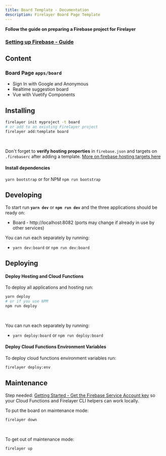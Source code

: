 ```yaml
---
title: Board Template - Documentation
description: Firelayer Board Page Template
---
```


**Follow the guide on preparing a Firebase project for Firelayer**
### [Setting up Firebase - Guide](/docs/setting-up-firebase)

## Content

### Board Page `apps/board`
- Sign In with Google and Anonymous
- Realtime suggestion board
- Vue with Vuetify Components

## Installing

```sh
firelayer init myproject -t board
# or add to an existing Firelayer project
firelayer add:template board
```

<br>

Don't forget to **verify hosting properties** in `firebase.json` and targets on `.firebaserc` after adding a template. <a href="https://firebase.google.com/docs/cli/targets" target="_blank">More on firebase hosting targets here</a>

#### Install dependencies
`yarn bootstrap` or for NPM `npm run bootstrap`

## Developing

To start run **`yarn dev`** or **`npm run dev`** and the three applications should be ready on:
- Board - http://localhost:8082
(ports may change if already in use by other services)

You can run each separately by running:
- `yarn dev:board` or `npm run dev:board`

## Deploying

#### Deploy Hosting and Cloud Functions
To deploy all applications and hosting run:
```sh
yarn deploy
# or if you use NPM
npm run deploy
```

<br>

You can run each separately by running:
- `yarn deploy:board` or `npm run deploy:board`

#### Deploy Cloud Functions Environment Variables
To deploy cloud functions environment variables run:
```sh
firelayer deploy:env
```

## Maintenance

Step needed: [Getting Started - Get the Firebase Service Account key](/docs/getting-started#get-the-firebase-service-account-key) so your Cloud Functions and Firelayer CLI helpers can work locally.

To put the board on maintenance mode:
```sh
firelayer down
```

<br>

To get out of maintenance mode:
```sh
firelayer up
```
